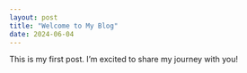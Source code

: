 ```yaml
---
layout: post
title: "Welcome to My Blog"
date: 2024-06-04
---
```



This is my first post. I’m excited to share my journey with you!

